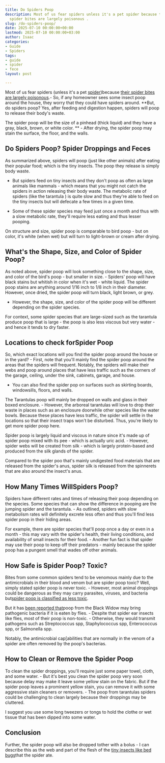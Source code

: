 ```yaml
---
title: Do Spiders Poop
description: Most of us fear spiders unless it's a pet spider because their 
  spider bites are largely poisonous .
slug: /do-spiders-poop/
date: 2025-07-10 00:00:00+00:00
lastmod: 2025-07-10 00:00:00+03:00
author: Isaac
categories:
- Guide
- Spiders
tags:
- guide
- spider
- fece
layout: post

---
```

Most of us fear spiders (unless it's a pet [spider](https://pestpolicy.com/can-you-drown-a-spider/))because [their spider bites are largely poisonous](https://pestpolicy.com/spider-bite-vs-mosquito-bite/).- So, if any homeowner sees some insect poop around the house, they worry that they could have spiders around. **But, do spiders poop? Yes, after feeding and digestion happen, spiders will poop to release their body's waste.

The spider poop will be the size of a pinhead (thick liquid) and they have a gray, black, brown, or white color. ** - After drying, the spider poop may stain the surface, the floor, and the walls.

##  Do Spiders Poop? Spider Droppings and Feces

As summarized above, spiders will poop (just like other animals) after eating their popular food; which is the tiny insects. The poop they release is simply body waste.

- But spiders feed on tiny insects and they don't poop as often as large animals like mammals - which means that you might not catch the spiders in action releasing their body waste. The metabolic rate of spiders (like the tarantula ) is quite slow and thus they're able to feed on the tiny insects but will defecate a few times in a given time.

- Some of these spider species may feed just once a month and thus with a slow metabolic rate, they'll require less eating and thus lesser pooping.

On structure and size, spider poop is comparable to bird poop - but on color, it's white (when wet) but will turn to light-brown or cream after drying.

##  What's the Shape, Size, and Color of Spider Poop?

As noted above, spider poop will look something close to the shape, size, and color of the bird's poop - but smaller in size. - Spiders' poop will have black stains but whitish in color when it's wet - white liquid. The spider poop stains are anything around 1/16 inch to 1/8 inch in their diameter. However, once dried, the spider poop will turn black, light brown, or grey.

- However, the shape, size, and color of the spider poop will be different depending on the spider species.

For context, some spider species that are large-sized such as the tarantula produce poop that is large - the poop is also less viscous but very water - and hence it tends to dry faster.

##  Locations to check for**Spider Poop**

So, which exact locations will you find the spider poop around the house or in the yard? - First, note that you'll mainly find the spider poop around the areas that the spiders will frequent. Notably, the spiders will make their webs and poop around places that have less traffic such as the corners of the garage, ceiling, under the sink, cabinets, garage, and house.

- You can also find the spider pop on surfaces such as skirting boards, windowsills, floors, and walls.

The Tarantulas poop will mainly be dropped on walls and glass in their boxed enclosure. - However, the arboreal tarantulas will love to drop their waste in places such as an enclosure doorwhile other species like the water bowls. Because these places have less traffic, the spider will settle in the locations so that their insect traps won't be disturbed. Thus, you're likely to get more spider poop here.

Spider poop is largely liquid and viscous in nature since it's made up of spider poop mixed with its pee - which is actually uric acid. - However, spider webs will be created from silk - which is largely protein-based and produced from the silk glands of the spider.

Compared to the spider poo that's mainly undigested food materials that are released from the spider's anus, spider silk is released from the spinnerets that are also around the insect's anus.

##  How Many Times Will**Spiders Poop?**

Spiders have different rates and times of releasing their poop depending on the species. Some species that can show the difference in pooping are the jumping spider and the tarantula. - As outlined, spiders with slow metabolism rates will definitely excrete less often and thus you'll find less spider poop in their hiding areas.

For example, there are spider species that'll poop once a day or even in a month - this may vary with the spider's health, their living conditions, and availability of small insects for their food. - Another fun fact is that spider may use their poop to keep off their predators - mainly because the spider poop has a pungent smell that wades off other animals.

##  How Safe is Spider Poop? Toxic?

Bites from some common spiders tend to be venomous mainly due to the antimicrobials in their blood and venom but are spider poop toxic? Well, simply stated spider poop is never toxic. - However, most animal droppings could be dangerous as they may carry parasites, viruses, and bacteria but[spider poop is classified as less toxic](https://www.illinoispoisoncenter.org/my-child-ate-poop).

But it has [been reported that](https://www.pctonline.com/article/pct1013-spider-poop/)poop from the Black Widow may bring pathogenic bacteria if it is eaten by flies. - Despite that spider ear insects like flies, most of their poop is non-toxic. - Otherwise, they would transmit pathogens such as Streptococcus spp, Staphylococcus spp, Enterococcus spp, or Salmonella spp.

Notably, the antimicrobial cap[abilities that are normally in the venom of a spider are often removed by the poop's bacterias.

##  **How to Clean or Remove the Spider Poop**

To clean the spider droppings, you'll require just some paper towel, cloth, and some water. - But it's best you clean the spider poop very soon because delay may make it leave some yellow stain on the fabric. But if the spider poop leaves a prominent yellow stain, you can remove it with some aggressive stain cleaners or removers. - The poop from tarantulas spiders could be challenging to clean largely because their droppings may be cluttered.

I suggest you use some long tweezers or tongs to hold the clothe or wet tissue that has been dipped into some water.

##  Conclusion

Further, the spider poop will also be dropped tother with a bolus - I can describe this as the web and part of the flesh of the [tiny insects like bed bugs](https://pestpolicy.com/do-spiders-eat-bed-bugs/)that the spider ate.